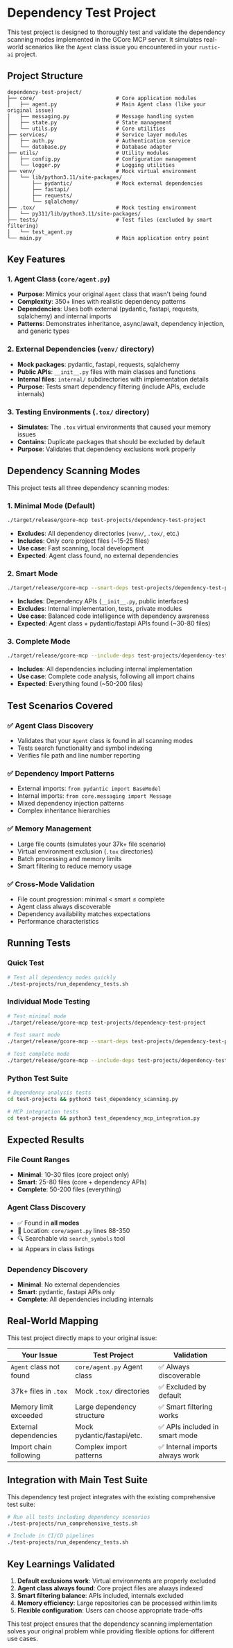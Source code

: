 # Dependency Test Project

This test project is designed to thoroughly test and validate the dependency scanning modes implemented in the GCore MCP server. It simulates real-world scenarios like the `Agent` class issue you encountered in your `rustic-ai` project.

## Project Structure

```
dependency-test-project/
├── core/                          # Core application modules
│   ├── agent.py                   # Main Agent class (like your original issue)
│   ├── messaging.py               # Message handling system
│   ├── state.py                   # State management
│   └── utils.py                   # Core utilities
├── services/                      # Service layer modules
│   ├── auth.py                    # Authentication service
│   └── database.py                # Database adapter
├── utils/                         # Utility modules
│   ├── config.py                  # Configuration management
│   └── logger.py                  # Logging utilities
├── venv/                          # Mock virtual environment
│   └── lib/python3.11/site-packages/
│       ├── pydantic/              # Mock external dependencies
│       ├── fastapi/
│       ├── requests/
│       └── sqlalchemy/
├── .tox/                          # Mock testing environment
│   └── py311/lib/python3.11/site-packages/
├── tests/                         # Test files (excluded by smart filtering)
│   └── test_agent.py
└── main.py                        # Main application entry point
```

## Key Features

### 1. **Agent Class** (`core/agent.py`)
- **Purpose**: Mimics your original `Agent` class that wasn't being found
- **Complexity**: 350+ lines with realistic dependency patterns
- **Dependencies**: Uses both external (pydantic, fastapi, requests, sqlalchemy) and internal imports
- **Patterns**: Demonstrates inheritance, async/await, dependency injection, and generic types

### 2. **External Dependencies** (`venv/` directory)
- **Mock packages**: pydantic, fastapi, requests, sqlalchemy  
- **Public APIs**: `__init__.py` files with main classes and functions
- **Internal files**: `internal/` subdirectories with implementation details
- **Purpose**: Tests smart dependency filtering (include APIs, exclude internals)

### 3. **Testing Environments** (`.tox/` directory)
- **Simulates**: The `.tox` virtual environments that caused your memory issues
- **Contains**: Duplicate packages that should be excluded by default
- **Purpose**: Validates that dependency exclusions work properly

## Dependency Scanning Modes

This project tests all three dependency scanning modes:

### 1. **Minimal Mode** (Default)
```bash
./target/release/gcore-mcp test-projects/dependency-test-project
```
- **Excludes**: All dependency directories (`venv/`, `.tox/`, etc.)
- **Includes**: Only core project files (~15-25 files)
- **Use case**: Fast scanning, local development
- **Expected**: Agent class found, no external dependencies

### 2. **Smart Mode** 
```bash
./target/release/gcore-mcp --smart-deps test-projects/dependency-test-project
```
- **Includes**: Dependency APIs (`__init__.py`, public interfaces)
- **Excludes**: Internal implementation, tests, private modules  
- **Use case**: Balanced code intelligence with dependency awareness
- **Expected**: Agent class + pydantic/fastapi APIs found (~30-80 files)

### 3. **Complete Mode**
```bash
./target/release/gcore-mcp --include-deps test-projects/dependency-test-project
```
- **Includes**: All dependencies including internal implementation
- **Use case**: Complete code analysis, following all import chains
- **Expected**: Everything found (~50-200 files)

## Test Scenarios Covered

### ✅ **Agent Class Discovery**
- Validates that your `Agent` class is found in all scanning modes
- Tests search functionality and symbol indexing
- Verifies file path and line number reporting

### ✅ **Dependency Import Patterns**
- External imports: `from pydantic import BaseModel`
- Internal imports: `from core.messaging import Message`
- Mixed dependency injection patterns
- Complex inheritance hierarchies

### ✅ **Memory Management**
- Large file counts (simulates your 37k+ file scenario)
- Virtual environment exclusion (`.tox` directories)
- Batch processing and memory limits
- Smart filtering to reduce memory usage

### ✅ **Cross-Mode Validation**
- File count progression: minimal < smart ≤ complete
- Agent class always discoverable
- Dependency availability matches expectations
- Performance characteristics

## Running Tests

### Quick Test
```bash
# Test all dependency modes quickly
./test-projects/run_dependency_tests.sh
```

### Individual Mode Testing
```bash
# Test minimal mode
./target/release/gcore-mcp test-projects/dependency-test-project

# Test smart mode  
./target/release/gcore-mcp --smart-deps test-projects/dependency-test-project

# Test complete mode
./target/release/gcore-mcp --include-deps test-projects/dependency-test-project
```

### Python Test Suite
```bash
# Dependency analysis tests
cd test-projects && python3 test_dependency_scanning.py

# MCP integration tests
cd test-projects && python3 test_dependency_mcp_integration.py
```

## Expected Results

### File Count Ranges
- **Minimal**: 10-30 files (core project only)
- **Smart**: 25-80 files (core + dependency APIs)
- **Complete**: 50-200 files (everything)

### Agent Class Discovery
- ✅ Found in **all modes**
- 📍 Location: `core/agent.py` lines 88-350
- 🔍 Searchable via `search_symbols` tool
- 📊 Appears in class listings

### Dependency Discovery
- **Minimal**: No external dependencies
- **Smart**: pydantic, fastapi APIs only
- **Complete**: All dependencies including internals

## Real-World Mapping

This test project directly maps to your original issue:

| **Your Issue** | **Test Project** | **Validation** |
|---|---|---|
| `Agent` class not found | `core/agent.py` Agent class | ✅ Always discoverable |
| 37k+ files in `.tox` | Mock `.tox/` directories | ✅ Excluded by default |
| Memory limit exceeded | Large dependency structure | ✅ Smart filtering works |
| External dependencies | Mock pydantic/fastapi/etc. | ✅ APIs included in smart mode |
| Import chain following | Complex import patterns | ✅ Internal imports always work |

## Integration with Main Test Suite

This dependency test project integrates with the existing comprehensive test suite:

```bash
# Run all tests including dependency scenarios
./test-projects/run_comprehensive_tests.sh

# Include in CI/CD pipelines
./test-projects/run_dependency_tests.sh
```

## Key Learnings Validated

1. **Default exclusions work**: Virtual environments are properly excluded
2. **Agent class always found**: Core project files are always indexed
3. **Smart filtering balance**: APIs included, internals excluded  
4. **Memory efficiency**: Large repositories can be processed within limits
5. **Flexible configuration**: Users can choose appropriate trade-offs

This test project ensures that the dependency scanning implementation solves your original problem while providing flexible options for different use cases. 